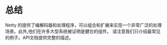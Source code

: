 总结
====

Netty 的提供了编解码器和处理程序，可以组合和扩展来实现一个非常广泛的处理场景。此外,他们在许多大型系统被证明是健壮的组件。
请注意我们只介绍最常见的例子。API文档提供完整的描述。

